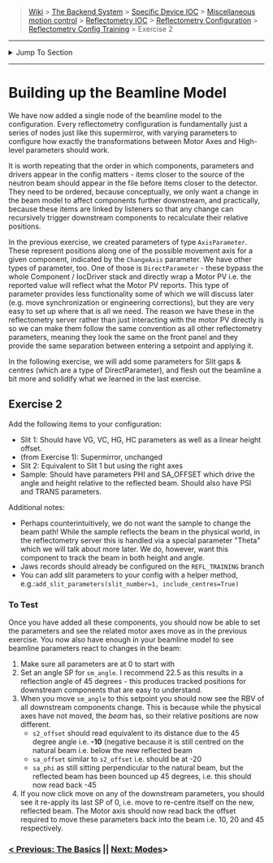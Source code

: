 > [Wiki](Home) > [The Backend System](The-Backend-System) > [Specific Device IOC](Specific-Device-IOC) > [Miscellaneous motion control](Miscellaneous-Motion-Control) > [Reflectometry IOC](Reflectometry-IOC) > [Reflectometry Configuration](Reflectometry-Configuration) > [Reflectometry Config Training](https://github.com/ISISComputingGroup/ibex_developers_manual/wiki/Reflectometry-Config-Training-%E2%80%90-Overview-&-Setup) > Exercise 2

----
<details>
    <summary>Jump To Section</summary>

> 0. [Overview & Setup](https://github.com/ISISComputingGroup/ibex_developers_manual/wiki/Reflectometry-Config-Training-%E2%80%90-Overview-&-Setup)
> 1. [The Basics](https://github.com/ISISComputingGroup/ibex_developers_manual/wiki/Reflectometry-Config-Training-%E2%80%90-Exercise-1)
> 1. [Building Up The Beamline Model](https://github.com/ISISComputingGroup/ibex_developers_manual/wiki/Reflectometry-Config-Training-%E2%80%90-Exercise-2)
> 1. [Modes](https://github.com/ISISComputingGroup/ibex_developers_manual/wiki/Reflectometry-Config-Training-%E2%80%90-Exercise-3) 
> 1. [Theta](https://github.com/ISISComputingGroup/ibex_developers_manual/wiki/Reflectometry-Config-Training-%E2%80%90-Exercise-4)
> 1. [Parking Components](https://github.com/ISISComputingGroup/ibex_developers_manual/wiki/Reflectometry-Config-Training-%E2%80%90-Exercise-5)
> 1. [Beamline Parameter Misc](https://github.com/ISISComputingGroup/ibex_developers_manual/wiki/Reflectometry-Config-Training-%E2%80%90-Exercise-6)
> 1. [Engineering Corrections](https://github.com/ISISComputingGroup/ibex_developers_manual/wiki/Reflectometry-Config-Training-%E2%80%90-Exercise-7)
> 1. [The Bench](https://github.com/ISISComputingGroup/ibex_developers_manual/wiki/Reflectometry-Config-Training-%E2%80%90-Exercise-8)

</details>

----

# Building up the Beamline Model

We have now added a single node of the beamline model to the configuration. Every reflectometry configuration is fundamentally just a series of nodes just like this supermirror, with varying parameters to configure how exactly the transformations between Motor Axes and High-level parameters should work. 

It is worth repeating that the order in which components, parameters and drivers appear in the config matters - items closer to the source of the neutron beam should appear in the file before items closer to the detector. They need to be ordered, because conceptually, we only want a change in the beam model to affect components further downstream, and practically, because these items are linked by listeners so that any change can recursively trigger downstream components to recalculate their relative positions.

In the previous exercise, we created parameters of type `AxisParameter`. These represent positions along one of the possible movement axis for a given component, indicated by the `ChangeAxis` parameter. We have other types of parameter, too. One of those is `DirectParameter` - these bypass the whole Component / IocDriver stack and directly wrap a Motor PV i.e. the reported value will reflect what the Motor PV reports. This type of parameter provides less functionality some of which we will discuss later (e.g. move synchronization or engineering corrections), but they are very easy to set up where that is all we need. The reason we have these in the reflectometry server rather than just interacting with the motor PV directly is so we can make them follow the same convention as all other reflectometry parameters, meaning they look the same on the front panel and they provide the same separation between entering a setpoint and applying it.


In the following exercise, we will add some parameters for Slit gaps & centres (which are a type of DirectParameter), and flesh out the beamline a bit more and solidify what we learned in the last exercise.

## Exercise 2

Add the following items to your configuration:
- Slit 1: Should have VG, VC, HG, HC parameters as well as a linear height offset.
- (from Exercise 1): Supermirror, unchanged
- Slit 2: Equivalent to Slit 1 but using the right axes
- Sample: Should have parameters PHI and SA_OFFSET which drive the angle and height relative to the reflected beam. Should also have PSI and TRANS parameters.

Additional notes:
- Perhaps counterintuitively, we do not want the sample to change the beam path! While the sample reflects the beam in the physical world, in the reflectometry server this is handled via a special parameter "Theta" which we will talk about more later. We do, however, want this component to track the beam in both height and angle.
- Jaws records should already be configured on the `REFL_TRAINING` branch
- You can add slit parameters to your config with a helper method, e.g.:`add_slit_parameters(slit_number=1, include_centres=True)`

### To Test
Once you have added all these components, you should now be able to set the parameters and see the related motor axes move as in the previous exercise. You now also have enough in your beamline model to see beamline parameters react to changes in the beam:
1. Make sure all parameters are at 0 to start with
1. Set an angle SP for `sm_angle`. I recommend 22.5 as this results in a reflection angle of 45 degrees - this produces tracked positions for downstream components that are easy to understand. 
1. When you move `sm_angle` to this setpoint you should now see the RBV of all downstream components change. This is because while the physical axes have not moved, the *beam* has, so their relative positions are now different.
    - `s2_offset` should read equivalent to its distance due to the 45 degree angle i.e. **-10** (negative because it is still centred on the natural beam i.e. below the new reflected beam
    - `sa_offset` similar to `s2_offset` i.e. should be at -20
    - `sa_phi` as still sitting perpendicular to the natural beam, but the reflected beam has been bounced up 45 degrees, i.e. this should now read back -45 
1. If you now click move on any of the downstream parameters, you should see it re-apply its last SP of 0, i.e. move to re-centre itself on the new, reflected beam. The Motor axis should now read back the offset required to move these parameters back into the beam i.e. 10, 20 and 45 respectively.


### [< Previous: The Basics](https://github.com/ISISComputingGroup/ibex_developers_manual/wiki/Reflectometry-Config-Training-%E2%80%90-Exercise-1) || [Next: Modes](https://github.com/ISISComputingGroup/ibex_developers_manual/wiki/Reflectometry-Config-Training-%E2%80%90-Exercise-3)>
